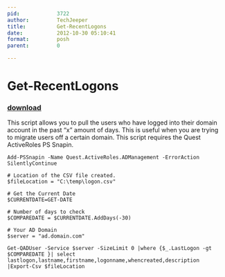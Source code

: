 ```yaml
---
pid:            3722
author:         TechJeeper
title:          Get-RecentLogons
date:           2012-10-30 05:10:41
format:         posh
parent:         0

---
```


# Get-RecentLogons

### [download](Scripts\3722.ps1)

This script allows you to pull the users who have logged into their domain account in the past “x” amount of days.  This is useful when you are trying to migrate users off a certain domain.  This script requires the Quest ActiveRoles PS Snapin.

```posh
Add-PSSnapin -Name Quest.ActiveRoles.ADManagement -ErrorAction SilentlyContinue

# Location of the CSV file created. 
$fileLocation = "C:\temp\logon.csv"

# Get the Current Date 
$CURRENTDATE=GET-DATE

# Number of days to check
$COMPAREDATE = $CURRENTDATE.AddDays(-30)

# Your AD Domain
$server = "ad.domain.com"

Get-QADUser -Service $server -SizeLimit 0 |where {$_.LastLogon -gt $COMPAREDATE }| select lastlogon,lastname,firstname,logonname,whencreated,description |Export-Csv $fileLocation


```
